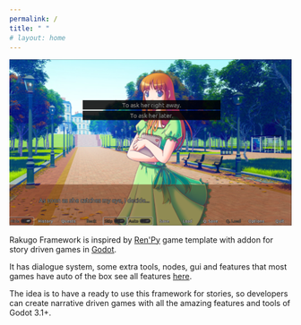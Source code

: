 ```yaml
---
permalink: /
title: " "
# layout: home
---
```


![](/assets/images/the_question2.png)

Rakugo Framework is inspired by [Ren'Py](https://www.renpy.org) game template with addon for story driven games in [Godot](https://godotengine.org).

It has dialogue system, some extra tools, nodes, gui and features that most games have auto of the box see all features [here](/features/).

The idea is to have a ready to use this framework for stories, so developers can create narrative driven games with all the amazing features and tools of Godot 3.1+.
